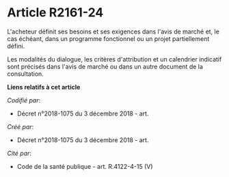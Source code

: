 # Article R2161-24

L'acheteur définit ses besoins et ses exigences dans l'avis de marché et, le cas échéant, dans un programme fonctionnel ou un
projet partiellement défini.

Les modalités du dialogue, les critères d'attribution et un calendrier indicatif sont précisés dans l'avis de marché ou dans
un autre document de la consultation.

**Liens relatifs à cet article**

_Codifié par_:

  - Décret n°2018-1075 du 3 décembre 2018 - art.

_Créé par_:

  - Décret n°2018-1075 du 3 décembre 2018 - art.

_Cité par_:

  - Code de la santé publique - art. R.4122-4-15 (V)
